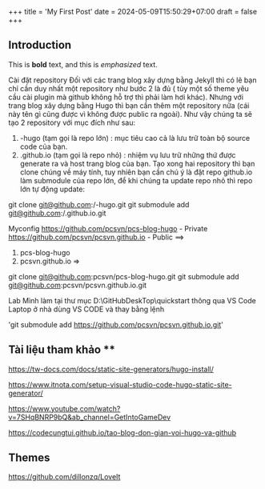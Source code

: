 +++
title = 'My First Post'
date = 2024-05-09T15:50:29+07:00
draft = false
+++
## Introduction

This is **bold** text, and this is *emphasized* text.

Cài đặt repository
Đối với các trang blog xây dựng bằng Jekyll thì có lẽ bạn chỉ cần duy nhất một repository như bước 2 là đủ ( tùy một số theme yêu cầu cài plugin mà github không hỗ trợ thì phải làm hơi khác). Nhưng với trang blog xây dựng bằng Hugo thì bạn cần thêm một repository nữa (cái này tên gì cũng được vì không được public ra ngoài). Như vậy chúng ta sẽ tạo 2 repository với mục đích như sau: 
1. <blog-name>-hugo (tạm gọi là repo lớn) : mục tiêu cao cả là lưu trữ toàn bộ source code của bạn. 
2. <github username>.github.io (tạm gọi là repo nhỏ) : nhiệm vụ lưu trữ những thứ được generate ra và host trang blog của bạn. Tạo xong hai repository thì bạn clone chúng về máy tính, tuy nhiên bạn cần chú ý là đặt repo github.io làm submodule của repo lớn, để khi chúng ta update repo nhỏ thì repo lớn tự động update:

git clone git@github.com:<username>/<blog-name>-hugo.git
git submodule add git@github.com:<username>/<username>.github.io.git


Myconfig
https://github.com/pcsvn/pcs-blog-hugo - Private
https://github.com/pcsvn/pcsvn.github.io - Public
==>
1. pcs-blog-hugo
2. pcsvn.github.io
=> 

git clone git@github.com:pcsvn/pcs-blog-hugo.git
git submodule add git@github.com:pcsvn/pcsvn.github.io.git

Lab Mình làm tại thư mục D:\GitHubDeskTop\quickstart thông qua VS Code
Laptop ở nhà dùng VS CODE và thay bằng lệnh 

'git submodule add https://github.com/pcsvn/pcsvn.github.io.git'

## Tài liệu tham khảo **
https://tw-docs.com/docs/static-site-generators/hugo-install/

https://www.itnota.com/setup-visual-studio-code-hugo-static-site-generator/

https://www.youtube.com/watch?v=7SHqBNRP9bQ&ab_channel=GetIntoGameDev

https://codecungtui.github.io/tao-blog-don-gian-voi-hugo-va-github
## Themes 
https://github.com/dillonzq/LoveIt
